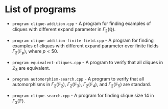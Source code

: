 # List of programs 

- `program clique-addition.cpp` - A program for finding examples of cliques with different expand parameter in $\Gamma_2(\mathbb{Q})$.

- `program clique-addition-finite-field.cpp` - A program for finding examples of cliques with different expand parameter over finite fields $\Gamma_2(\mathbb{F}_p)$, where $p < 50$.

- `program equivalent-cliques.cpp` - A program to verify that all cliques in $\mathbb{Z}_3$ are equivalent.

- `program automorphism-search.cpp` - A program to verify that all automorphisms in $\Gamma_2(\mathbb{F}_2)$, $\Gamma_2(\mathbb{F}_3)$, $\Gamma_2(\mathbb{F}_4)$, and $\Gamma_2(\mathbb{F}_5)$ are standard.

- `program clique-search.cpp` - A program for finding clique size 14 in $\Gamma_3(\mathbb{F})$.
